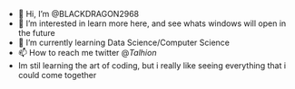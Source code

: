 - 👋 Hi, I’m @BLACKDRAGON2968
- 👀 I’m interested in learn more here, and see whats windows will open in the future
- 🌱 I’m currently learning Data Science/Computer Science
- 📫 How to reach me twitter @_Talhion_
- Im stil learning the art of coding, but i really like seeing everything that i could come together

<!---
BLACKDRAGON2968/BLACKDRAGON2968 is a ✨ special ✨ repository because its `README.md` (this file) appears on your GitHub profile.
You can click the Preview link to take a look at your changes.
--->
